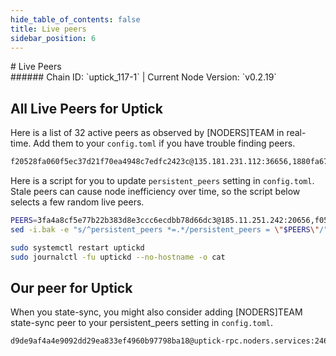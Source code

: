 ```yaml
---
hide_table_of_contents: false
title: Live peers
sidebar_position: 6
---
```


<div class="h1-with-icon icon-uptick">
# Live Peers
</div>
###### Chain ID: `uptick_117-1` | Current Node Version: `v0.2.19`

## All Live Peers for Uptick
Here is a list of 32 active peers as observed by [NODERS]TEAM in real-time. Add them to your `config.toml` if you have trouble finding peers.

```bash
f20528fa060f5ec37d21f70ea4948c7edfc2423c@135.181.231.112:36656,1880fa676618c21760a10a736ffae185aea96f05@116.203.157.163:26656,b2bcb66f270153791b19e16ff23ddfec096f7097@142.132.202.50:41656,91e671716f5af5e3bc7b491cf8c5933f725d4c9a@148.251.176.251:26656,e8704845eaa0f3d39fcdc9c4065f3beb344384db@142.132.152.46:27656,34d86f3a8dfce7d8b615563c587433c65792f104@185.219.142.221:15656,90c0c03d27e5b4354bffb709d28340f2657ca1c7@138.201.121.185:26679,2fbb6139e239ee4ef65d556def0dd706d9e94695@195.201.197.4:35656,29269b318b35005b4ac39d010cbc3c41a5ab0833@185.144.99.33:26656,f058de92328b5a1ac44f45a4cd96850ebbca85bd@185.144.99.248:26656,d9bfa29e0cf9c4ce0cc9c26d98e5d97228f93b0b@65.109.88.38:11556,a73dd290884889a03b8e19297661d2b6c4b6a39e@64.44.86.196:26656,5c8c907e507d9fdb0259ea84d77142ccec251ce9@85.239.233.155:10656,3fa4a8cf5e77b22b383d8e3ccc6ecdbb78d66dc3@185.11.251.242:20656,038aca614e49ec4e5e3a06c875976a94c478cb09@65.108.195.29:21656,14ca9d73314dd519bc0b0be8511c88f85fe6873e@46.4.81.204:17656,e8110e6c803fb4f16637ac76359fab7c605d4896@157.90.0.102:27656,5bdf35176e5eda32ec718bd62b039786292a7f7c@65.109.159.69:28656,d709d49fbf56dd9bf34463f15273a71d783c76cb@69.197.26.8:656,bd2e1f218fde74045fbcff3fe36c467e7f05d7a3@198.244.165.50:21656,517d7d453dd116b1c2b990e5eb5ccc4a4bb4d00c@94.130.138.48:31656,f05733da50967e3955e11665b1901d36291dfaee@65.108.195.30:21656,8fbfb8bff5d783df53b9ee95ab6b6e7ff708f280@65.108.134.215:32656,7a762523ffc639de8d81d1ec40e180c6566e75db@142.132.156.99:3156,762152adcd6cc1f0537a3eded4043fc113078100@154.12.228.189:26656,e88413ee7153be8a9053165a60ad55492a8e300a@65.109.94.250:29656,dd482d080820020b144ca2efaf128d78261dea82@65.109.116.151:10656,9aaa361a44089b113e650bddc848c81300f3dc7c@95.217.4.62:26656,a130dca70ab991940d85e5391145a6b8f3e2c23a@95.216.102.121:36656,fb72aba408de10c2b2d53344904b359a4b8bf43e@5.78.105.174:41656,e71bae28852a0b603f7360ec17fe91e7f065f324@142.132.253.112:35656,bfc5a787583ee52e9e5f2e160e6b32a9cfe213fd@75.119.155.250:36656
```

Here is a script for you to update `persistent_peers` setting in `config.toml`. Stale peers can cause node inefficiency over time, so the script below selects a few random live peers.

```bash
PEERS=3fa4a8cf5e77b22b383d8e3ccc6ecdbb78d66dc3@185.11.251.242:20656,f05733da50967e3955e11665b1901d36291dfaee@65.108.195.30:21656,29269b318b35005b4ac39d010cbc3c41a5ab0833@185.144.99.33:26656,14ca9d73314dd519bc0b0be8511c88f85fe6873e@46.4.81.204:17656,2fbb6139e239ee4ef65d556def0dd706d9e94695@195.201.197.4:35656
sed -i.bak -e "s/^persistent_peers *=.*/persistent_peers = \"$PEERS\"/" ~/.uptickd/config/config.toml

sudo systemctl restart uptickd
sudo journalctl -fu uptickd --no-hostname -o cat
```

## Our peer for Uptick
When you state-sync, you might also consider adding [NODERS]TEAM state-sync peer to your persistent_peers setting in `config.toml`.

```bash
d9de9af4a4e9092dd29ea833ef4960b97798ba18@uptick-rpc.noders.services:24656
```
